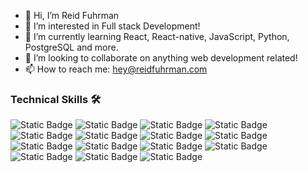 - 👋 Hi, I’m Reid Fuhrman
- 👀 I’m interested in Full stack Development!
- 🌱 I’m currently learning React, React-native, JavaScript, Python, PostgreSQL and more.
- 💞️ I’m looking to collaborate on anything web development related!
- 📫 How to reach me: hey@reidfuhrman.com

### Technical Skills 🛠️
![Static Badge](https://img.shields.io/badge/react-cyan?style=for-the-badge&logo=react&logoColor=black)
![Static Badge](https://img.shields.io/badge/react%20native-black?style=for-the-badge&logo=react)
![Static Badge](https://img.shields.io/badge/javascript-gold?style=for-the-badge&logo=javascript&logoColor=black)
![Static Badge](https://img.shields.io/badge/typescript-blue?style=for-the-badge&logo=typescript&logoColor=white)
![Static Badge](https://img.shields.io/badge/next.js-black?style=for-the-badge&logo=next.js&logoColor=white)
![Static Badge](https://img.shields.io/badge/node.js-darkgreen?style=for-the-badge&logo=node.js&logoColor=white)
![Static Badge](https://img.shields.io/badge/tailwindcss-teal?style=for-the-badge&logo=tailwindcss&logoColor=white)
![Static Badge](https://img.shields.io/badge/html5-red?style=for-the-badge&logo=html5&logoColor=white)
![Static Badge](https://img.shields.io/badge/css3-blue?style=for-the-badge&logo=css3&logoColor=white)
![Static Badge](https://img.shields.io/badge/graphql-magenta?style=for-the-badge&logo=graphql&logoColor=white)
![Static Badge](https://img.shields.io/badge/expo-black?style=for-the-badge&logo=expo&logoColor=white)
![Static Badge](https://img.shields.io/badge/jest-green?style=for-the-badge&logo=jest&logoColor=white)
![Static Badge](https://img.shields.io/badge/recoil-black?style=for-the-badge&logo=recoil&logoColor=cyan&labelColor=black&color=black)
![Static Badge](https://img.shields.io/badge/mongodb-darkgreen?style=for-the-badge&logo=mongodb&logoColor=white)
![Static Badge](https://img.shields.io/badge/postgresql-blue?style=for-the-badge&logo=postgresql&logoColor=white)








<!---
rjfuhrman42/rjfuhrman42 is a ✨ special ✨ repository because its `README.md` (this file) appears on your GitHub profile.
You can click the Preview link to take a look at your changes.
--->
